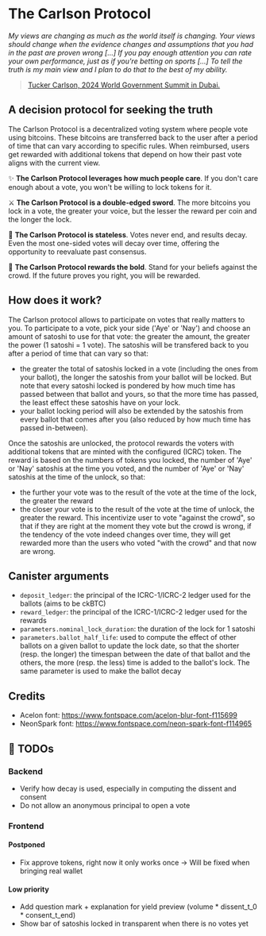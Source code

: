 # The Carlson Protocol

*My views are changing as much as the world itself is changing. Your views should change when the evidence changes and assumptions that you had in the past are proven wrong [...] If you pay enough attention you can rate your own performance, just as if you're betting on sports [...] To tell the truth is my main view and I plan to do that to the best of my ability.*
> [Tucker Carlson, 2024 World Government Summit in Dubai.](https://youtu.be/mMXikZM_O80?si=bSkrQ0C2GeTJe7TV&t=118)

## A decision protocol for seeking the truth

The Carlson Protocol is a decentralized voting system where people vote using bitcoins. These bitcoins are transferred back to the user after a period of time that can vary according to specific rules. When reimbursed, users get rewarded with additional tokens that depend on how their past vote aligns with the current view.

✨ **The Carlson Protocol leverages how much people care**. If you don't care enough about a vote, you won't be willing to lock tokens for it.

⚔️ **The Carlson Protocol is a double-edged sword**. The more bitcoins you lock in a vote, the greater your voice, but the lesser the reward per coin and the longer the lock.

🗽 **The Carlson Protocol is stateless**. Votes never end, and results decay. Even the most one-sided votes will decay over time, offering the opportunity to reevaluate past consensus.

💪 **The Carlson Protocol rewards the bold**. Stand for your beliefs against the crowd. If the future proves you right, you will be rewarded.

## How does it work?

The Carlson protocol allows to participate on votes that really matters to you. To participate to a vote, pick your side ('Aye' or 'Nay') and choose an amount of satoshi to use for that vote: the greater the amount, the greater the power (1 satoshi = 1 vote). The satoshis will be transfered back to you after a period of time that can vary so that:
 - the greater the total of satoshis locked in a vote (including the ones from your ballot), the longer the satoshis from your ballot will be locked. But note that every satoshi locked is pondered by how much time has passed between that ballot and yours, so that the more time has passed, the least effect these satoshis have on your lock.
 - your ballot locking period will also be extended by the satoshis from every ballot that comes after you (also reduced by how much time has passed in-between).

 Once the satoshis are unlocked, the protocol rewards the voters with additional tokens that are minted with the configured (ICRC) token. The reward is based on the numbers of tokens you locked, the number of 'Aye' or 'Nay' satoshis at the time you voted, and the number of 'Aye' or 'Nay' satoshis at the time of the unlock, so that:
 - the further your vote was to the result of the vote at the time of the lock, the greater the reward
 - the closer your vote is to the result of the vote at the time of unlock, the greater the reward.
This incentivize user to vote "against the crowd", so that if they are right at the moment they vote but the crowd is wrong, if the tendency of the vote indeed changes over time, they will get rewarded more than the users who voted "with the crowd" and that now are wrong.

## Canister arguments

- `deposit_ledger`: the principal of the ICRC-1/ICRC-2 ledger used for the ballots (aims to be ckBTC)
- `reward_ledger`: the principal of the ICRC-1/ICRC-2 ledger used for the rewards
- `parameters.nominal_lock_duration`: the duration of the lock for 1 satoshi
- `parameters.ballot_half_life`: used to compute the effect of other ballots on a given ballot to update the lock date, so that the shorter (resp. the longer) the timespan between the date of that ballot and the others, the more (resp. the less) time is added to the ballot's lock. The same parameter is used to make the ballot decay

## Credits
 - Acelon font: https://www.fontspace.com/acelon-blur-font-f115699
 - NeonSpark font: https://www.fontspace.com/neon-spark-font-f114965

## 🚧 TODOs

### Backend
 - Verify how decay is used, especially in computing the dissent and consent
 - Do not allow an anonymous principal to open a vote

### Frontend

#### Postponed
 - Fix approve tokens, right now it only works once
    -> Will be fixed when bringing real wallet

#### Low priority
 - Add question mark + explanation for yield preview (volume * dissent_t_0 * consent_t_end)
 - Show bar of satoshis locked in transparent when there is no votes yet